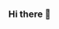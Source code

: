 ### Hi there 👋

<!--
**faqiih/faqiih** is a ✨ _special_ ✨ repository because its `README.md` (this file) appears on your GitHub profile.

Here are some ideas to get you started:

- 🌱 I’m currently learning Javascript Language
- 👯 I’m looking to collaborate on Github
- 🤔 I’m looking for help with Stackoferflow
- 💬 Ask me about Design and Programming
- 📫 How to reach me: email faqiihdesign@gmail.com
-->
